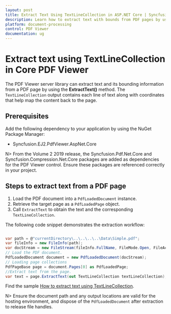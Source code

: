 ```yaml
---
layout: post
title: Extract Text Using TextLineCollection in ASP.NET Core | Syncfusion
description: Learn how to extract text with bounds from PDF pages by using the TextLineCollection API in the Syncfusion ASP.NET Core PDF Viewer.
platform: document-processing
control: PDF Viewer
documentation: ug
---
```



# Extract text using TextLineCollection in Core PDF Viewer

The PDF Viewer server library can extract text and its bounding information from a PDF page by using the **ExtractText()** method. The `TextLineCollection` output contains each line of text along with coordinates that help map the content back to the page.

## Prerequisites

Add the following dependency to your application by using the NuGet Package Manager:

* Syncfusion.EJ2.PdfViewer.AspNet.Core

N> From the Volume 2 2019 release, the Syncfusion.Pdf.Net.Core and Syncfusion.Compression.Net.Core packages are added as dependencies for the PDF Viewer control. Ensure these packages are referenced correctly in your project.

## Steps to extract text from a PDF page

1. Load the PDF document into a `PdfLoadedDocument` instance.
2. Retrieve the target page as a `PdfLoadedPage` object.
3. Call `ExtractText` to obtain the text and the corresponding `TextLineCollection`.

The following code snippet demonstrates the extraction workflow:

```cs

var path = @"currentDirectory\..\..\..\..\Data\Simple.pdf";
var fileInfo = new FileInfo(path);
var docStream = new FileStream(fileInfo.FullName, FileMode.Open, FileAccess.Read);
// Load the PDF document.
PdfLoadedDocument document = new PdfLoadedDocument(docStream);
// Loading page collections
PdfPageBase page = document.Pages[0] as PdfLoadedPage;
//Extract text from the page.
var text = page.ExtractText(out TextLineCollection textLineCollection);

```

Find the sample [How to extract text using TextLineCollection](https://www.syncfusion.com/downloads/support/directtrac/general/ze/EXTRAC~21056703041).

N> Ensure the document path and any output locations are valid for the hosting environment, and dispose of the `PdfLoadedDocument` after extraction to release file handles.
